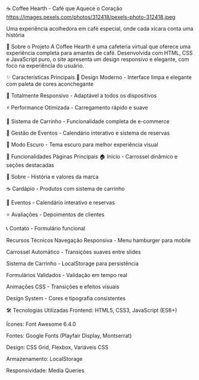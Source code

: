 ☕ Coffee Hearth - Café que Aquece o Coração
https://images.pexels.com/photos/312418/pexels-photo-312418.jpeg

Uma experiência acolhedora em café especial, onde cada xícara conta uma história

🌟 Sobre o Projeto
A Coffee Hearth é uma cafeteria virtual que oferece uma experiência completa para amantes de café. Desenvolvida com HTML, CSS e JavaScript puro, o site apresenta um design responsivo e elegante, com foco na experiência do usuário.

✨ Características Principais
🎨 Design Moderno - Interface limpa e elegante com paleta de cores aconchegante

📱 Totalmente Responsivo - Adaptável a todos os dispositivos

⚡ Performance Otimizada - Carregamento rápido e suave

🛒 Sistema de Carrinho - Funcionalidade completa de e-commerce

🎪 Gestão de Eventos - Calendário interativo e sistema de reservas

🌙 Modo Escuro - Tema escuro para melhor experiência visual

🚀 Funcionalidades
Páginas Principais
🏠 Início - Carrossel dinâmico e seções destacadas

📖 Sobre - História e valores da marca

☕ Cardápio - Produtos com sistema de carrinho

🎪 Eventos - Calendário interativo e reservas

⭐ Avaliações - Depoimentos de clientes

📞 Contato - Formulário funcional

Recursos Técnicos
Navegação Responsiva - Menu hamburger para mobile

Carrossel Automático - Transições suaves entre slides

Sistema de Carrinho - LocalStorage para persistência

Formulários Validados - Validação em tempo real

Animações CSS - Transições e efeitos visuais

Design System - Cores e tipografia consistentes

🛠️ Tecnologias Utilizadas
Frontend: HTML5, CSS3, JavaScript (ES6+)

Ícones: Font Awesome 6.4.0

Fontes: Google Fonts (Playfair Display, Montserrat)

Design: CSS Grid, Flexbox, Variáveis CSS

Armazenamento: LocalStorage

Responsividade: Media Queries
